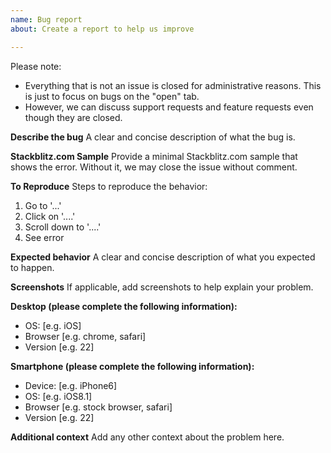 ```yaml
---
name: Bug report
about: Create a report to help us improve

---
```


Please note:
- Everything that is not an issue is closed for administrative reasons.  This is just to focus on bugs on the "open" tab.
- However, we can discuss support requests and feature requests even though they are closed.


**Describe the bug**
A clear and concise description of what the bug is.

**Stackblitz.com Sample**
Provide a minimal Stackblitz.com sample that shows the error. Without it, we may close the issue without comment.

**To Reproduce**
Steps to reproduce the behavior:
1. Go to '...'
2. Click on '....'
3. Scroll down to '....'
4. See error

**Expected behavior**
A clear and concise description of what you expected to happen.

**Screenshots**
If applicable, add screenshots to help explain your problem.

**Desktop (please complete the following information):**
 - OS: [e.g. iOS]
 - Browser [e.g. chrome, safari]
 - Version [e.g. 22]

**Smartphone (please complete the following information):**
 - Device: [e.g. iPhone6]
 - OS: [e.g. iOS8.1]
 - Browser [e.g. stock browser, safari]
 - Version [e.g. 22]

**Additional context**
Add any other context about the problem here.
